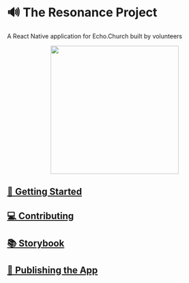 # 🔊 The Resonance Project

A React Native application for Echo.Church built by volunteers

<p align="center"><img src="https://echo.church/wp-content/uploads/2018/01/echo_logo_main_header.png" width="300" /></p>

## [🚀 Getting Started](https://github.com/echo-labs-team/the-resonance-project/blob/dev/docs/getting-started.md)

## [💻 Contributing](https://github.com/echo-labs-team/the-resonance-project/blob/dev/docs/contributing.md)

## [📚 Storybook](https://github.com/echo-labs-team/the-resonance-project/blob/dev/docs/storybook.md)

## [📱 Publishing the App](https://github.com/echo-labs-team/the-resonance-project/blob/dev/docs/publishing.md)
